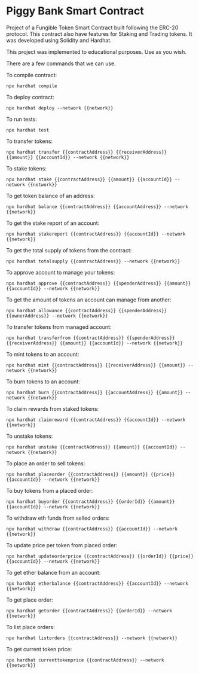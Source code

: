# Piggy Bank Smart Contract

Project of a Fungible Token Smart Contract built following the ERC-20 protocol. This contract also have features for Staking and Trading tokens. It was developed using Solidity and Hardhat.

This project was implemented to educational purposes. Use as you wish.

There are a few commands that we can use.

To compile contract:
```shell
npx hardhat compile
```

To deploy contract:

```shell
npx hardhat deploy --network {{network}}
```

To run tests:
```shell
npx hardhat test
```

To transfer tokens:
```shell
npx hardhat transfer {{contractAddress}} {{receiverAddress}} {{amount}} {{accountId}} --network {{network}}
```

To stake tokens:
```shell
npx hardhat stake {{contractAddress}} {{amount}} {{accountId}} --network {{network}}
```

To get token balance of an address:
```shell
npx hardhat balance {{contractAddress}} {{accountAddress}} --network {{network}}
```

To get the stake report of an account:
```shell
npx hardhat stakereport {{contractAddress}} {{accountId}} --network {{network}}
```

To get the total supply of tokens from the contract:
```shell
npx hardhat totalsupply {{contractAddress}} --network {{network}}
```

To approve account to manage your tokens:
```shell
npx hardhat approve {{contractAddress}} {{spenderAddress}} {{amount}} {{accountId}} --network {{network}}
```

To get the amount of tokens an account can manage from another:
```shell
npx hardhat allowance {{contractAddress}} {{spenderAddress}} {{ownerAddress}} --network {{network}}
```

To transfer tokens from managed account:
```shell
npx hardhat transferfrom {{contractAddress}} {{spenderAddress}} {{receiverAddress}} {{amount}} {{accountId}} --network {{network}}
```

To mint tokens to an account:
```shell
npx hardhat mint {{contractAddress}} {{receiverAddress}} {{amount}} --network {{network}}
```

To burn tokens to an account:
```shell
npx hardhat burn {{contractAddress}} {{accountAddress}} {{amount}} --network {{network}}
```

To claim rewards from staked tokens:
```shell
npx hardhat claimreward {{contractAddress}} {{accountId}} --network {{network}}
```

To unstake tokens:
```shell
npx hardhat unstake {{contractAddress}} {{amount}} {{accountId}} --network {{network}}
```

To place an order to sell tokens:
```shell
npx hardhat placeorder {{contractAddress}} {{amount}} {{price}} {{accountId}} --network {{network}}
```

To buy tokens from a placed order:
```shell
npx hardhat buyorder {{contractAddress}} {{orderId}} {{amount}} {{accountId}} --network {{network}}
```

To withdraw eth funds from selled orders:
```shell
npx hardhat withdraw {{contractAddress}} {{accountId}} --network {{network}}
```

To update price per token from placed order:
```shell
npx hardhat updateorderprice {{contractAddress}} {{orderId}} {{price}} {{accountId}} --network {{network}}
```

To get ether balance from an account:
```shell
npx hardhat etherbalance {{contractAddress}} {{accountId}} --network {{network}}
```

To get place order:
```shell
npx hardhat getorder {{contractAddress}} {{orderId}} --network {{network}}
```

To list place orders:
```shell
npx hardhat listorders {{contractAddress}} --network {{network}}
```

To get current token price:
```shell
npx hardhat currenttokenprice {{contractAddress}} --network {{network}}
```
